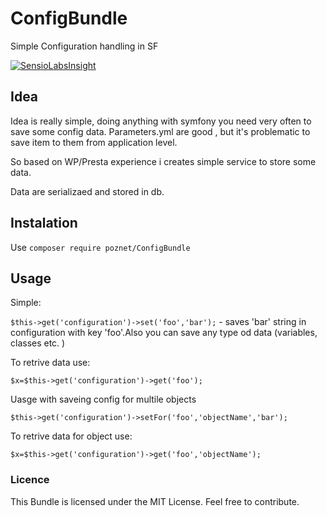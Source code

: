 # ConfigBundle
Simple Configuration handling   in SF 

[![SensioLabsInsight](https://insight.sensiolabs.com/projects/7aeeb69c-7452-44aa-adca-f386dee64193/big.png)](https://insight.sensiolabs.com/projects/7aeeb69c-7452-44aa-adca-f386dee64193)

## Idea  

Idea is really simple, doing anything  with symfony you need very often to save some config data.
Parameters.yml are good , but it's  problematic to save item to them from application level.
 
So based on WP/Presta experience i creates  simple service to store some data.
 
Data are serializaed and stored in db.

## Instalation 
Use `composer require poznet/ConfigBundle`



## Usage

Simple:

`$this->get('configuration')->set('foo','bar');`   - saves 'bar' string  in configuration  with key 'foo'.Also you can save any type od data (variables, classes  etc. )


To retrive data use: 

`$x=$this->get('configuration')->get('foo');`


Uasge with saveing config for multile objects

 `$this->get('configuration')->setFor('foo','objectName','bar');`
 

To retrive data for object  use: 

`$x=$this->get('configuration')->get('foo','objectName');`


### Licence 
This Bundle is licensed under the MIT License. Feel free to contribute.
